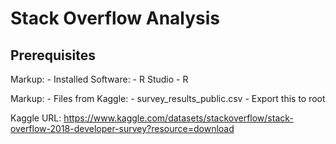 # Stack Overflow Analysis

## Prerequisites
Markup: - Installed Software:
            - R Studio
            - R

Markup: - Files from Kaggle:
            - survey_results_public.csv
                - Export this to root

Kaggle URL: https://www.kaggle.com/datasets/stackoverflow/stack-overflow-2018-developer-survey?resource=download